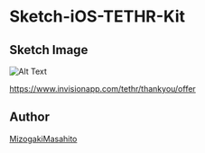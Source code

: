 # Sketch-iOS-TETHR-Kit


## Sketch Image
![Alt Text](https://github.com/MMasahito/PhotoTableView/blob/master/image.gif)  

https://www.invisionapp.com/tethr/thankyou/offer

## Author

[MizogakiMasahito](https://github.com/MMizogaki)

